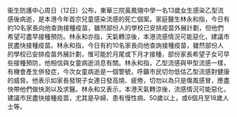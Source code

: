 衞生防護中心周日（12日）公布，東華三院黃鳳翎中學一名13歲女生感染乙型流感後病逝，是本港今年首宗兒童感染流感的死亡個案。家庭醫生林永和指，今日有約10名家長向他查詢接種疫苗，雖然部份人的學校已安排疫苗外展計劃，但他們希望可盡早接種預防。林永和亦指，天氣轉涼後，本港流感情況可能惡化，建議市民盡快接種疫苗。林永和指，今日有約10名家長向他查詢接種疫苗，雖然部份人的學校已安排疫苗外展計劃，惟可能於月尾或下月才接種，部份家長希望子女可早些接種預防，他相信與女童病逝消息有關。林永和指，乙型流感與甲型流感一樣，有機會產生併發症，今次女童病逝是一個警號，呼籲市民切勿低估乙型流感對健康的威脅。他表示如家長發現子女連日發高燒、疲倦，切勿以為只是傷風感冒，應盡快帶他們做快測以及求醫。林永和又表示，本港天氣轉涼後，流感情況可能惡化，建議市民盡快接種疫苗，尤其是孕婦、患有慢性病、50歲以上，或6個月至18歲人士等。